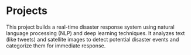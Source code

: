 # Projects
This project builds a real-time disaster response system using natural language processing (NLP) and deep learning techniques. It analyzes text (like tweets) and satellite images to detect potential disaster events and categorize them for immediate response.
